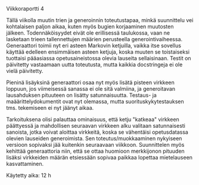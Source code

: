 Viikkoraportti 4

Tällä viikolla muutin trien ja generoinnin toteutustapaa, minkä suunnittelu vei kohtalaisen paljon aikaa, kuten myös bugien korjaaminen muutosten jälkeen. Todennäköisyydet eivät ole erillisessä taulukossa, vaan ne lasketaan trieen tallennettujen määrien perusteella generointivaiheessa. Generaattori toimii nyt eri asteen Markovin ketjuilla, vaikka itse sovellus käyttää edelleen ensimmäisen asteen ketjuja, koska muuten se toistaiseksi tuottaisi pääasiassa opetusaineistossa olevia lauseita sellaisinaan. Testit on päivitetty vastaamaan uutta toteutusta, mutta kaikkia docstringeja ei ole vielä päivitetty.

Pieninä lisäyksinä generaattori osaa nyt myös lisätä pisteen virkkeen loppuun, jos viimeisessä sanassa ei ole sitä valmiina, ja generoitavan lausahduksen pituuteen on lisätty satunnaisuutta. Testaus- ja maäärittelydokumentit ovat nyt olemassa, mutta suorituskykytestauksen tms. tekemiseen ei nyt jäänyt aikaa.

Tarkoituksena olisi palauttaa ominaisuus, että ketju "katkeaa" virkkeen päättyessä ja mahdollisen seuraavan virkkeen alku valitaan satunnaisesti sanoista, jotka voivat aloittaa virkkeitä, koska se vähentäisi opetusdatassa olevien lauseiden generoimista. Sen toteutus/muokkaaminen nykyiseen versioon sopivaksi jää kuitenkin seuraavaan viikkoon. Suunnittelen myös kehittää generaattoria niin, että se ottaa huomioon merkkijonon pituuden lisäksi virkkeiden määrän etsiessään sopivaa paikkaa lopettaa mietelauseen kasvattaminen.

Käytetty aika: 12 h
